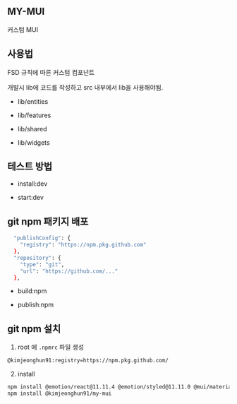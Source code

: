 ## MY-MUI

커스텀 MUI



## 사용법

FSD 규칙에 따른 커스텀 컴포넌트

개발시 lib에 코드를 작성하고 src 내부에서 lib을 사용해야됨.

- lib/entities

- lib/features

- lib/shared

- lib/widgets



## 테스트 방법

- install:dev

- start:dev



## git npm 패키지 배포

```bash
  "publishConfig": {
    "registry": "https://npm.pkg.github.com"
  },
  "repository": {
    "type": "git",
    "url": "https://github.com/..."
  },
```

- build:npm

- publish:npm



## git npm 설치

1. root 에 `.npmrc` 파일 생성
    
```bash
@kimjeonghun91:registry=https://npm.pkg.github.com/
```

2. install

```bash
npm install @emotion/react@11.11.4 @emotion/styled@11.11.0 @mui/material@5.15.13 @mui/system5.15.13 @mui/x-date-pickers@6.19.6 dayjs@1.11.10
npm install @kimjeonghun91/my-mui 
```